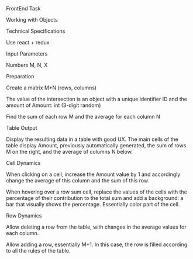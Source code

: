 FrontEnd Task

Working with Objects

Technical Specifications

Use react + redux

Input Parameters

Numbers M, N, X

Preparation

Create a matrix M*N (rows, columns)

The value of the intersection is an object with a unique identifier ID and the amount of Amount: int (3-digit random)

Find the sum of each row M and the average for each column N

Table Output

Display the resulting data in a table with good UX. The main cells of the table display Amount, previously automatically generated, the sum of rows M on the right, and the average of columns N below.

Cell Dynamics

When clicking on a cell, increase the Amount value by 1 and accordingly change the average of this column and the sum of this row.

When hovering over a row sum cell, replace the values of the cells with the percentage of their contribution to the total sum and add a background: a bar that visually shows the percentage. Essentially color part of the cell.

Row Dynamics

Allow deleting a row from the table, with changes in the average values for each column.

Allow adding a row, essentially M+1. In this case, the row is filled according to all the rules of the table.
